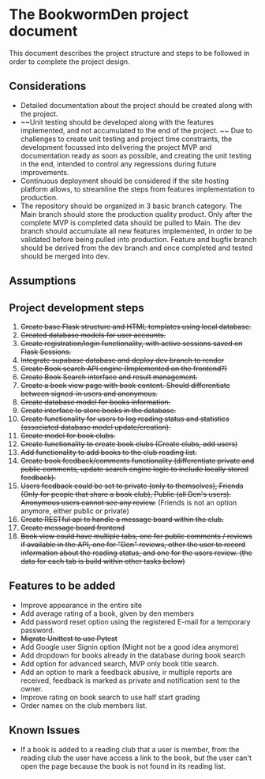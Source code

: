 # The BookwormDen project document

This document describes the project structure and steps to be followed in order to complete the project design.

## Considerations

- Detailed documentation about the project should be created along with the project.
- ~~Unit testing should be developed along with the features implemented, and not accumulated to the end of the project. ~~ Due to challenges to create unit testing and project time constraints, the development focussed into delivering the project MVP and documentation ready as soon as possible, and creating the unit testing in the end, intended to control any regressions during future improvements.
- Continuous deployment should be considered if the site hosting platform allows, to streamline the steps from features implementation to production.
- The repository should be organized in 3 basic branch category. The Main branch should store the production quality product. Only after the complete MVP is completed data should be pulled to Main. The dev branch should accumulate all new features implemented, in order to be validated before being pulled into production. Feature and bugfix branch should be derived from the dev branch and once completed and tested should be merged into dev.

## Assumptions

## Project development steps

1. ~~Create base Flask structure and HTML templates using local database.~~
1. ~~Created database models for user accounts.~~
1. ~~Create registration/login functionality, with active sessions saved on Flask Sessions.~~
1. ~~Integrate supabase database and deploy dev branch to render~~
1. ~~Create Book search API engine (Implemented on the frontend?)~~
1. ~~Create Book Search interface and result management.~~
1. ~~Create a book view page with book content. Should differentiate between signed-in users and anonymous.~~
1. ~~Create database model for books information.~~
1. ~~Create interface to store books in the database.~~
1. ~~Create functionality for users to log reading status and statistics (associated database model update/creation).~~
1. ~~Create model for book clubs.~~
1. ~~Create functionality to create book clubs (Create clubs, add users)~~
1. ~~Add functionality to add books to the club reading list.~~
1. ~~Create book feedback/comments functionality (differentiate private and public comments, update search engine logic to include locally stored feedback).~~
1. ~~Users feedback could be set to private (only to themselves), Friends (Only for people that share a book club), Public (all Den's users). Anonymous users cannot see any review.~~ (Friends is not an option anymore, either public or private)
1. ~~Create RESTful api to handle a message board within the club.~~
1. ~~Create message board frontend~~
1. ~~Book view could have multiple tabs, one for public comments / reviews if available in the API, one for "Den" reviews, other the user to record information about the reading status, and one for the users review. (the data for each tab is build within other tasks below)~~

## Features to be added

- Improve appearance in the entire site
- Add average rating of a book, given by den members
- Add password reset option using the registered E-mail for a temporary password.
- ~~Migrate Unittest to use Pytest~~
- Add Google user Signin option (Might not be a good idea anymore)
- Add dropdown for books already in the database during book search
- Add option for advanced search, MVP only book title search.
- Add an option to mark a feedback abusive, ir multiple reports are received, feedback is marked as private and notification sent to the owner.
- Improve rating on book search to use half start grading
- Order names on the club members list.


## Known Issues

- If a book is added to a reading club that a user is member, from the reading club the user have access a link to the book, but the user can't open the page because the book is not found in its reading list.